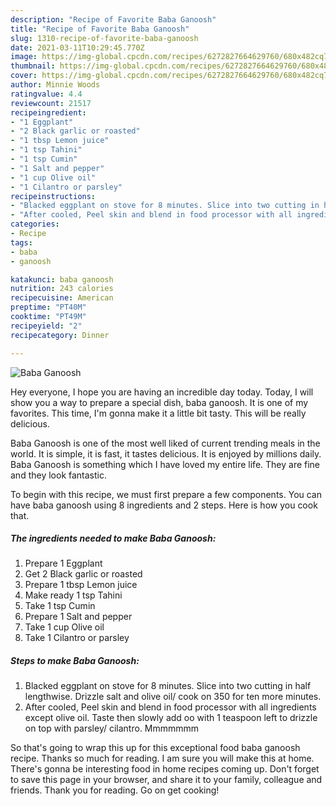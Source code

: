```yaml
---
description: "Recipe of Favorite Baba Ganoosh"
title: "Recipe of Favorite Baba Ganoosh"
slug: 1310-recipe-of-favorite-baba-ganoosh
date: 2021-03-11T10:29:45.770Z
image: https://img-global.cpcdn.com/recipes/6272827664629760/680x482cq70/baba-ganoosh-recipe-main-photo.jpg
thumbnail: https://img-global.cpcdn.com/recipes/6272827664629760/680x482cq70/baba-ganoosh-recipe-main-photo.jpg
cover: https://img-global.cpcdn.com/recipes/6272827664629760/680x482cq70/baba-ganoosh-recipe-main-photo.jpg
author: Minnie Woods
ratingvalue: 4.4
reviewcount: 21517
recipeingredient:
- "1 Eggplant"
- "2 Black garlic or roasted"
- "1 tbsp Lemon juice"
- "1 tsp Tahini"
- "1 tsp Cumin"
- "1 Salt and pepper"
- "1 cup Olive oil"
- "1 Cilantro or parsley"
recipeinstructions:
- "Blacked eggplant on stove for 8 minutes. Slice into two cutting in half lengthwise. Drizzle salt and olive oil/ cook on 350 for ten more minutes."
- "After cooled, Peel skin and blend in food processor with all ingredients except olive oil. Taste then slowly add oo with 1 teaspoon left to drizzle on top with parsley/ cilantro. Mmmmmmm"
categories:
- Recipe
tags:
- baba
- ganoosh

katakunci: baba ganoosh 
nutrition: 243 calories
recipecuisine: American
preptime: "PT40M"
cooktime: "PT49M"
recipeyield: "2"
recipecategory: Dinner

---
```



![Baba Ganoosh](https://img-global.cpcdn.com/recipes/6272827664629760/680x482cq70/baba-ganoosh-recipe-main-photo.jpg)

Hey everyone, I hope you are having an incredible day today. Today, I will show you a way to prepare a special dish, baba ganoosh. It is one of my favorites. This time, I'm gonna make it a little bit tasty. This will be really delicious.



Baba Ganoosh is one of the most well liked of current trending meals in the world. It is simple, it is fast, it tastes delicious. It is enjoyed by millions daily. Baba Ganoosh is something which I have loved my entire life. They are fine and they look fantastic.


To begin with this recipe, we must first prepare a few components. You can have baba ganoosh using 8 ingredients and 2 steps. Here is how you cook that.

<!--inarticleads1-->

##### The ingredients needed to make Baba Ganoosh:

1. Prepare 1 Eggplant
1. Get 2 Black garlic or roasted
1. Prepare 1 tbsp Lemon juice
1. Make ready 1 tsp Tahini
1. Take 1 tsp Cumin
1. Prepare 1 Salt and pepper
1. Take 1 cup Olive oil
1. Take 1 Cilantro or parsley




<!--inarticleads2-->

##### Steps to make Baba Ganoosh:

1. Blacked eggplant on stove for 8 minutes. Slice into two cutting in half lengthwise. Drizzle salt and olive oil/ cook on 350 for ten more minutes.
1. After cooled, Peel skin and blend in food processor with all ingredients except olive oil. Taste then slowly add oo with 1 teaspoon left to drizzle on top with parsley/ cilantro. Mmmmmmm




So that's going to wrap this up for this exceptional food baba ganoosh recipe. Thanks so much for reading. I am sure you will make this at home. There's gonna be interesting food in home recipes coming up. Don't forget to save this page in your browser, and share it to your family, colleague and friends. Thank you for reading. Go on get cooking!
